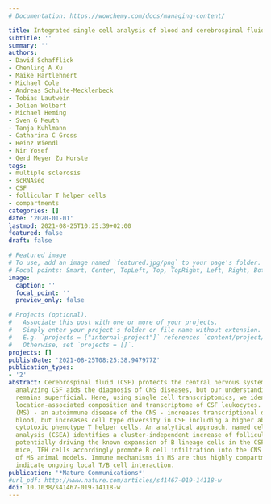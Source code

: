 ```yaml
---
# Documentation: https://wowchemy.com/docs/managing-content/

title: Integrated single cell analysis of blood and cerebrospinal fluid leukocytes in multiple sclerosis
subtitle: ''
summary: ''
authors:
- David Schafflick
- Chenling A Xu
- Maike Hartlehnert
- Michael Cole
- Andreas Schulte-Mecklenbeck
- Tobias Lautwein
- Jolien Wolbert
- Michael Heming
- Sven G Meuth
- Tanja Kuhlmann
- Catharina C Gross
- Heinz Wiendl
- Nir Yosef
- Gerd Meyer Zu Horste
tags: 
- multiple sclerosis
- scRNAseq
- CSF
- follicular T helper cells
- compartments
categories: []
date: '2020-01-01'
lastmod: 2021-08-25T10:25:39+02:00
featured: false
draft: false

# Featured image
# To use, add an image named `featured.jpg/png` to your page's folder.
# Focal points: Smart, Center, TopLeft, Top, TopRight, Left, Right, BottomLeft, Bottom, BottomRight.
image:
  caption: ''
  focal_point: ''
  preview_only: false

# Projects (optional).
#   Associate this post with one or more of your projects.
#   Simply enter your project's folder or file name without extension.
#   E.g. `projects = ["internal-project"]` references `content/project/deep-learning/index.md`.
#   Otherwise, set `projects = []`.
projects: []
publishDate: '2021-08-25T08:25:38.947977Z'
publication_types:
- '2'
abstract: Cerebrospinal fluid (CSF) protects the central nervous system (CNS) and
  analyzing CSF aids the diagnosis of CNS diseases, but our understanding of CSF leukocytes
  remains superficial. Here, using single cell transcriptomics, we identify a specific
  location-associated composition and transcriptome of CSF leukocytes. Multiple sclerosis
  (MS) - an autoimmune disease of the CNS - increases transcriptional diversity in
  blood, but increases cell type diversity in CSF including a higher abundance of
  cytotoxic phenotype T helper cells. An analytical approach, named cell set enrichment
  analysis (CSEA) identifies a cluster-independent increase of follicular (TFH) cells
  potentially driving the known expansion of B lineage cells in the CSF in MS. In
  mice, TFH cells accordingly promote B cell infiltration into the CNS and the severity
  of MS animal models. Immune mechanisms in MS are thus highly compartmentalized and
  indicate ongoing local T/B cell interaction.
publication: '*Nature Communications*'
#url_pdf: http://www.nature.com/articles/s41467-019-14118-w
doi: 10.1038/s41467-019-14118-w
---
```

